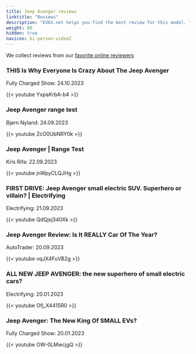 ```yaml
---
title: Jeep Avenger reviews
linktitle: "Reviews"
description: "EVKX.net helps you find the best review for this model. "
weight: 80
hidden: true
navicon: bi-person-video2
---
```

We collect reviews from our [favorite online reviewers](../../../../../guides/evreviewers/)

<div class="container text-center shadow p-2 pe-4 mb-5 bg-body-tertiary rounded border">
<h3>THIS Is Why Everyone Is Crazy About The Jeep Avenger</h3>
<p>Fully Charged Show: 24.10.2023</p>

{{< youtube YxpaKrbA-b4 >}}

</div>
<div class="container text-center shadow p-2 pe-4 mb-5 bg-body-tertiary rounded border">
<h3>Jeep Avenger range test</h3>
<p>Bjørn Nyland: 24.09.2023</p>

{{< youtube ZcO0UbNRY0k >}}

</div>
<div class="container text-center shadow p-2 pe-4 mb-5 bg-body-tertiary rounded border">
<h3>Jeep Avenger | Range Test</h3>
<p>Kris Rifa: 22.09.2023</p>

{{< youtube jnWpyCLQJHg >}}

</div>
<div class="container text-center shadow p-2 pe-4 mb-5 bg-body-tertiary rounded border">
<h3>FIRST DRIVE: Jeep Avenger small electric SUV. Superhero or villain? | Electrifying</h3>
<p>Electrifying: 21.09.2023</p>

{{< youtube QdQjxj340Xk >}}

</div>
<div class="container text-center shadow p-2 pe-4 mb-5 bg-body-tertiary rounded border">
<h3>Jeep Avenger Review: Is It REALLY Car Of The Year?</h3>
<p>AutoTrader: 20.09.2023</p>

{{< youtube vqJX4FuVB2g >}}

</div>
<div class="container text-center shadow p-2 pe-4 mb-5 bg-body-tertiary rounded border">
<h3>ALL NEW JEEP AVENGER: the new superhero of small electric cars?</h3>
<p>Electrifying: 20.01.2023</p>

{{< youtube Ofj_X4415R0 >}}

</div>
<div class="container text-center shadow p-2 pe-4 mb-5 bg-body-tertiary rounded border">
<h3>Jeep Avenger: The New King Of SMALL EVs?</h3>
<p>Fully Charged Show: 20.01.2023</p>

{{< youtube OW-0LMwcjgQ >}}

</div>
